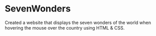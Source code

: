 # SevenWonders
Created a website that displays the seven wonders of the world when hovering the mouse over the country using HTML & CSS.
